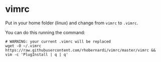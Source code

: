 # vimrc

Put in your home folder (linux) and change from `vimrc` to `.vimrc`.

You can do this running the command:

```shell
# WARNING: your current .vimrc will be replaced
wget -O ~/.vimrc https://raw.githubusercontent.com/rhobernardi/vimrc/master/vimrc && vim -c 'PlugInstall | q | q'
```


